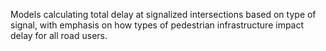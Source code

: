 Models calculating total delay at signalized intersections based on type of signal, with emphasis on how types of pedestrian infrastructure impact delay for all road users. 
